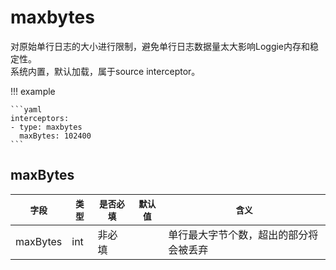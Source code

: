 # maxbytes

对原始单行日志的大小进行限制，避免单行日志数据量太大影响Loggie内存和稳定性。   
系统内置，默认加载，属于source interceptor。  

!!! example

    ```yaml
    interceptors:
    - type: maxbytes
      maxBytes: 102400
    ```

## maxBytes

|    `字段`   |    `类型`    |  `是否必填`  |  `默认值`  |  `含义`  |
| ---------- | ----------- | ----------- | --------- | -------- |
| maxBytes | int  |    非必填    |    | 单行最大字节个数，超出的部分将会被丢弃 |
